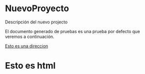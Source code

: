 NuevoProyecto
=============

Descripción del nuevo projecto
<p>El documento generado de pruebas es una prueba por defecto que veremos a continuación.</p>
<a href="www.google.es">Esto es una direccion</a>
<h1>Esto es html</h1>
